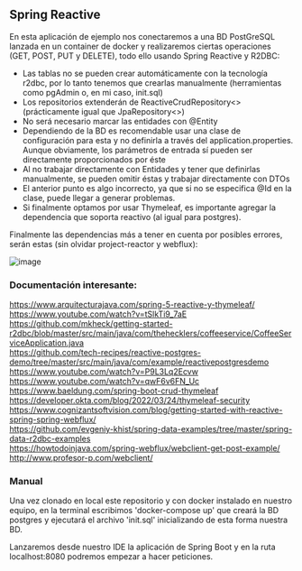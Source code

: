 ## Spring Reactive

En esta aplicación de ejemplo nos conectaremos a una BD PostGreSQL lanzada en un container de docker
y realizaremos ciertas operaciones (GET, POST, PUT y DELETE), todo ello usando Spring Reactive y R2DBC: 
 - Las tablas no se pueden crear automáticamente con la tecnología r2dbc, por
lo tanto tenemos que crearlas manualmente (herramientas como pgAdmin o, en mi caso, init.sql)
 - Los repositorios extenderán de ReactiveCrudRepository<> (prácticamente igual que JpaRepository<>)
 - No será necesario marcar las entidades con @Entity
 - Dependiendo de la BD es recomendable usar una clase de configuración para esta y no definirla a
través del application.properties. Aunque obviamente, los parámetros de entrada sí pueden ser directamente
proporcionados por éste
 - Al no trabajar directamente con Entidades y tener que definirlas manualmente, se pueden omitir éstas y
trabajar directamente con DTOs
 - El anterior punto es algo incorrecto, ya que si no se especifica @Id en la clase, puede llegar a generar problemas.
 - Si finalmente optamos por usar Thymeleaf, es importante agregar la dependencia que soporta reactivo (al igual para postgres).

Finalmente las dependencias más a tener en cuenta por posibles errores, serán estas (sin olvidar project-reactor y webflux):  

![image](https://user-images.githubusercontent.com/101171440/183850913-681c3e1d-d47b-4619-b648-b2c978af2206.png)

### Documentación interesante:
https://www.arquitecturajava.com/spring-5-reactive-y-thymeleaf/   
https://www.youtube.com/watch?v=tSlkTi9_7aE   
https://github.com/mkheck/getting-started-r2dbc/blob/master/src/main/java/com/thehecklers/coffeeservice/CoffeeServiceApplication.java    
https://github.com/tech-recipes/reactive-postgres-demo/tree/master/src/main/java/com/example/reactivepostgresdemo    
https://www.youtube.com/watch?v=P9L3Lq2Ecvw    
https://www.youtube.com/watch?v=qwF6v6FN_Uc   
https://www.baeldung.com/spring-boot-crud-thymeleaf  
https://developer.okta.com/blog/2022/03/24/thymeleaf-security   
https://www.cognizantsoftvision.com/blog/getting-started-with-reactive-spring-spring-webflux/    
https://github.com/evgeniy-khist/spring-data-examples/tree/master/spring-data-r2dbc-examples   
https://howtodoinjava.com/spring-webflux/webclient-get-post-example/   
http://www.profesor-p.com/webclient/   

### Manual

Una vez clonado en local este repositorio y con docker instalado en nuestro equipo, en la terminal escribimos 'docker-compose up' 
que creará la BD postgres y ejecutará el archivo 'init.sql' inicializando de esta forma nuestra BD.

Lanzaremos desde nuestro IDE la aplicación de Spring Boot y en la ruta localhost:8080 podremos empezar a hacer peticiones.
